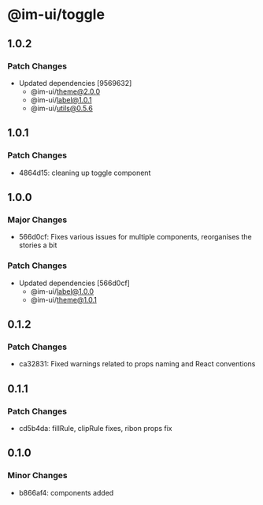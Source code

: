 # @im-ui/toggle

## 1.0.2

### Patch Changes

- Updated dependencies [9569632]
  - @im-ui/theme@2.0.0
  - @im-ui/label@1.0.1
  - @im-ui/utils@0.5.6

## 1.0.1

### Patch Changes

- 4864d15: cleaning up toggle component

## 1.0.0

### Major Changes

- 566d0cf: Fixes various issues for multiple components, reorganises the stories a bit

### Patch Changes

- Updated dependencies [566d0cf]
  - @im-ui/label@1.0.0
  - @im-ui/theme@1.0.1

## 0.1.2

### Patch Changes

- ca32831: Fixed warnings related to props naming and React conventions

## 0.1.1

### Patch Changes

- cd5b4da: fillRule, clipRule fixes, ribon props fix

## 0.1.0

### Minor Changes

- b866af4: components added
